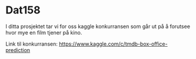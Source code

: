 <H1>Dat158</H1>

I ditta prosjektet tar vi for oss kaggle konkurransen som går ut på å forutsee hvor mye en film tjener på kino.
  
Link til konkurransen: https://www.kaggle.com/c/tmdb-box-office-prediction

